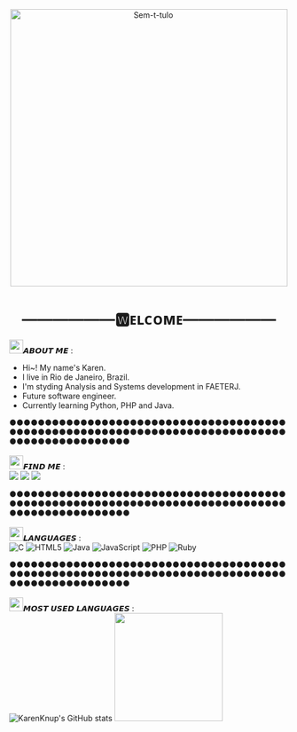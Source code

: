 <div align="center">
  <img width ="500px" src="https://i.ibb.co/WxTp838/Sem-t-tulo.png" alt="Sem-t-tulo" border="0">
  <h1>――――――🆆ᴇʟᴄᴏᴍᴇ――――――</h1>
  </div>

  <img src="https://i.postimg.cc/bwK9WYzj/07-1.webp" width="25px">𝘼𝘽𝙊𝙐𝙏 𝙈𝙀 :<br>
  - Hi~! My name's Karen.
  - I live in Rio de Janeiro, Brazil.
  - I'm styding Analysis and Systems development in FAETERJ.
  - Future software engineer.
  - Currently learning Python, PHP and Java.

●●●●●●●●●●●●●●●●●●●●●●●●●●●●●●●●●●●●●●●●●●●●●●●●●●●●●●●●●●●●●●●●●●●●●●●●●●●●●●●●●●●●●●●●●●●●●●●<br><br>
<img src="https://i.postimg.cc/bwK9WYzj/07-1.webp" width="25px">𝙁𝙄𝙉𝘿 𝙈𝙀 :<br>
<a href="https://www.linkedin.com/in/Kahlimba/"><img src="https://img.shields.io/badge/linkedin-%230077B5.svg?style=for-the-badge&logo=linkedin&logoColor=white"></a>
<a href="https://www.instagram.com/kahlimba/"><img src="https://img.shields.io/badge/Instagram-%23E4405F.svg?style=for-the-badge&logo=Instagram&logoColor=white"></a>
<a href="https://replit.com/@KarenKnup"><img src="https://img.shields.io/badge/Replit-DD1200?style=for-the-badge&logo=Replit&logoColor=white"></a>

●●●●●●●●●●●●●●●●●●●●●●●●●●●●●●●●●●●●●●●●●●●●●●●●●●●●●●●●●●●●●●●●●●●●●●●●●●●●●●●●●●●●●●●●●●●●●●●<br><br>
<img src="https://i.postimg.cc/bwK9WYzj/07-1.webp" width="25px">𝙇𝘼𝙉𝙂𝙐𝘼𝙂𝙀𝙎 :<br>
![C](https://img.shields.io/badge/c-%2300599C.svg?style=for-the-badge&logo=c&logoColor=white)
![HTML5](https://img.shields.io/badge/html5-%23E34F26.svg?style=for-the-badge&logo=html5&logoColor=white)
![Java](https://img.shields.io/badge/java-%23ED8B00.svg?style=for-the-badge&logo=openjdk&logoColor=white)
![JavaScript](https://img.shields.io/badge/javascript-%23323330.svg?style=for-the-badge&logo=javascript&logoColor=%23F7DF1E)
![PHP](https://img.shields.io/badge/php-%23777BB4.svg?style=for-the-badge&logo=php&logoColor=white)
![Ruby](https://img.shields.io/badge/ruby-%23CC342D.svg?style=for-the-badge&logo=ruby&logoColor=white)

●●●●●●●●●●●●●●●●●●●●●●●●●●●●●●●●●●●●●●●●●●●●●●●●●●●●●●●●●●●●●●●●●●●●●●●●●●●●●●●●●●●●●●●●●●●●●●●<br><br>
<img src="https://i.postimg.cc/bwK9WYzj/07-1.webp" width="25px">𝙈𝙊𝙎𝙏 𝙐𝙎𝙀𝘿 𝙇𝘼𝙉𝙂𝙐𝘼𝙂𝙀𝙎 :<br>
![KarenKnup's GitHub stats](https://github-readme-stats.vercel.app/api?username=KarenKnup&show_icons=true&theme=tokyonight)
<img height="195px" src="https://github-readme-stats.vercel.app/api/top-langs/?username=KarenKnup&layout=compact&langs_count=7&theme=tokyonight">

